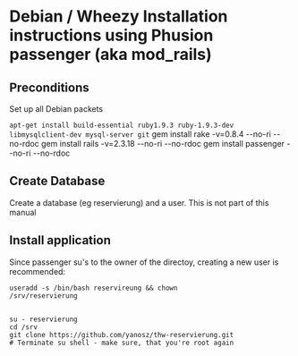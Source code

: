 Debian / Wheezy Installation instructions using Phusion passenger (aka mod_rails)
==============================================

Preconditions
-----------------------------
Set up all Debian packets

<code>apt-get install build-essential ruby1.9.3 ruby-1.9.3-dev libmysqlclient-dev mysql-server git</code>
gem install rake -v=0.8.4 --no-ri --no-rdoc</code>
gem install rails -v=2.3.18 --no-ri --no-rdoc</code>
gem install passenger --no-ri --no-rdoc</code>

Create Database
---------------------
Create a database (eg reservierung) and a user. This is not part of this manual

Install application
------------------
Since passenger su's to the owner of the directoy, creating a new user is recommended:

<code>useradd -s /bin/bash reservireung && chown /srv/reservierung</code>

<code>
su - reservierung
cd /srv
git clone https://github.com/yanosz/thw-reservierung.git
# Terminate su shell - make sure, that you're root again
</code>

